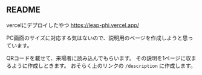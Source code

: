 ## README

vercelにデプロイしたやつ
https://leap-phi.vercel.app/

PC画面のサイズに対応する気はないので、説明用のページを作成しようと思っています。

QRコードを載せて、来場者に読み込んでもらいます。
その説明を1ページに収まるように作成しときます。
おそらく上のリンクの
```/description```
に作成します。
